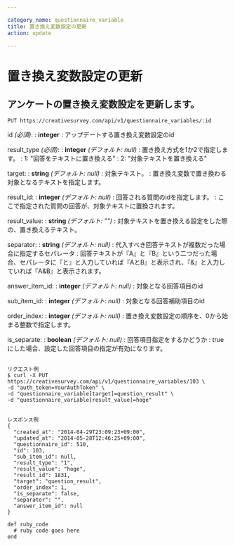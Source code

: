 ```yaml
---

category_name: questionnaire_variable
title: 置き換え変数設定の更新
action: update

---
```


# 置き換え変数設定の更新

## アンケートの置き換え変数設定を更新します。

`PUT https://creativesurvey.com/api/v1/questionnaire_variables/:id`

id _(必須)_:
: __integer__
: アップデートする置き換え変数設定のid

result_type _(必須)_:
: __integer__ _(デフォルト: null)_
: 置き換え方式を1か2で指定します。
: 1: "回答をテキストに置き換える"
: 2: "対象テキストを置き換える"

target:
: __string__ _(デフォルト: null)_
: 対象テキスト。
: 置き換え変数で置き換わる対象となるテキストを指定します。

result_id:
: __integer__ _(デフォルト: null)_
: 回答される質問のidを指定します。
: ここで指定された質問の回答が、対象テキストに置換されます。

result_value:
: __string__ _(デフォルト: "")_
: 対象テキストを置き換える設定をした際の、置き換えるテキスト。

separator:
: __string__ _(デフォルト: null)_
: 代入すべき回答テキストが複数だった場合に指定するセパレータ
: 回答テキストが『A』と『B』という二つだった場合、セパレータに『と』と入力していれば『AとB』と表示され、『&』と入力していれば『A&B』と表示されます。

answer_item_id:
: __integer__ _(デフォルト: null)_
: 対象となる回答項目のid

sub_item_id:
: __integer__ _(デフォルト: null)_
: 対象となる回答補助項目のid

order_index:
: __integer__ _(デフォルト: null)_
: 置き換え変数設定の順序を、0から始まる整数で指定します。

is_separate:
: __boolean__ _(デフォルト: null)_
: 回答項目指定をするかどうか
: trueにした場合、設定した回答項目の指定が有効になります。

~~~

リクエスト例
$ curl -X PUT https://creativesurvey.com/api/v1/questionnaire_variables/103 \
-d "auth_token=YourAuthToken" \
-d "questionnaire_variable[target]=question_result" \
-d "questionnaire_variable[result_value]=hoge"


レスポンス例
{
  "created_at": "2014-04-29T23:09:23+09:00",
  "updated_at": "2014-05-28T12:46:25+09:00",
  "questionnaire_id": 510,
  "id": 103,
  "sub_item_id": null,
  "result_type": "1",
  "result_value": "hoge",
  "result_id": 1831,
  "target": "question_result",
  "order_index": 1,
  "is_separate": false,
  "separator": "",
  "answer_item_id": null
}

~~~

~~~
def ruby_code
  # ruby code goes here
end
~~~

